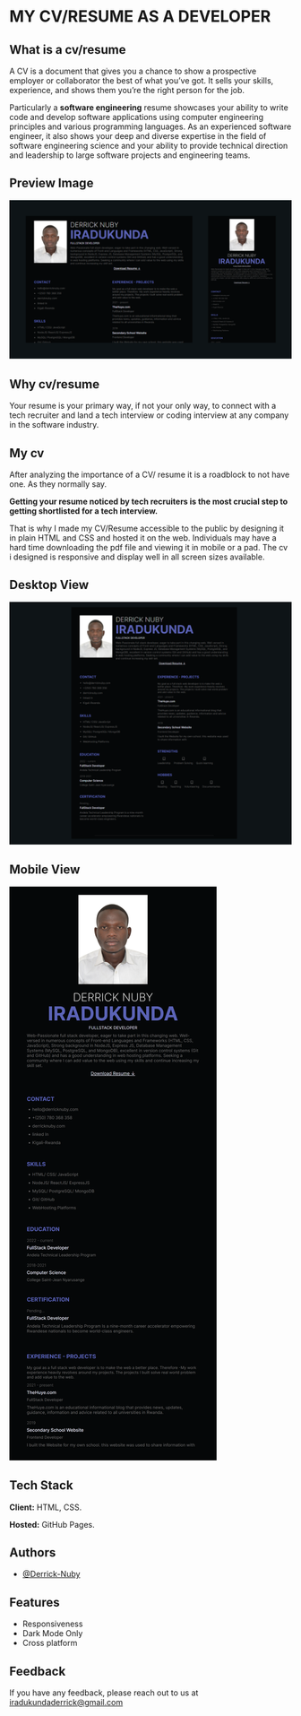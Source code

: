# MY CV/RESUME AS A DEVELOPER

## What is a cv/resume

A CV is a document that gives you a chance to show a prospective employer or collaborator the best of what you’ve got. It sells your skills, experience, and shows them you’re the right person for the job.

Particularly a **software engineering** resume showcases your ability to write code and develop software applications using computer engineering principles and various programming languages. As an experienced software engineer, it also shows your deep and diverse expertise in the field of software engineering science and your ability to provide technical direction and leadership to large software projects and engineering teams.

## Preview Image

![Picture Demo](./Images/Derrick-IRADUKUNDA-CV-Animate.png)

## Why cv/resume

Your resume is your primary way, if not your only way, to connect with a tech recruiter and land a tech interview or coding interview at any company in the software industry.

## My cv

After analyzing the importance of a CV/ resume it is a roadblock to not have one. As they normally say.

**Getting your resume noticed by tech recruiters is the most crucial step to getting shortlisted for a tech interview.**

That is why I made my CV/Resume accessible to the public by designing it in plain HTML and CSS and hosted it on the web. Individuals may have a hard time downloading the pdf file and viewing it in mobile or a pad. The cv i designed is responsive and display well in all screen sizes available.

## Desktop View

![Destop View](./Images/Derrick-IRADUKUNDA-CV-Desktop.png)

## Mobile View

![Mobile View](./Images/Derrick-IRADUKUNDA-CV-Mobile.png)

## Tech Stack

**Client:** HTML, CSS.

**Hosted:** GitHub Pages.

## Authors

- [@Derrick-Nuby](https://github.com/Derrick-Nuby)

## Features

- Responsiveness
- Dark Mode Only
- Cross platform

## Feedback

If you have any feedback, please reach out to us at iradukundaderrick@gmail.com
